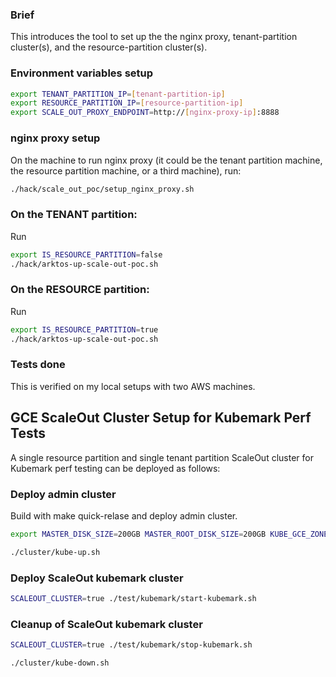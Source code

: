 ### Brief 

This introduces the tool to set up the the nginx proxy, tenant-partition cluster(s), and the resource-partition cluster(s).

### Environment variables setup
```bash
export TENANT_PARTITION_IP=[tenant-partition-ip]
export RESOURCE_PARTITION_IP=[resource-partition-ip]
export SCALE_OUT_PROXY_ENDPOINT=http://[nginx-proxy-ip]:8888
```

### nginx proxy setup
On the machine to run nginx proxy (it could be the tenant partition machine, the resource partition machine, or a third machine), run:

```bash
./hack/scale_out_poc/setup_nginx_proxy.sh
```

### On the TENANT partition:

Run 
```bash
export IS_RESOURCE_PARTITION=false 
./hack/arktos-up-scale-out-poc.sh
```

### On the RESOURCE partition:

Run 
```bash
export IS_RESOURCE_PARTITION=true 
./hack/arktos-up-scale-out-poc.sh
```

### Tests done
This is verified on my local setups with two AWS machines. 


## GCE ScaleOut Cluster Setup for Kubemark Perf Tests
A single resource partition and single tenant partition ScaleOut cluster for Kubemark perf testing can be deployed as follows:

### Deploy admin cluster
Build with make quick-relase and deploy admin cluster.
```bash
export MASTER_DISK_SIZE=200GB MASTER_ROOT_DISK_SIZE=200GB KUBE_GCE_ZONE=us-east2-b MASTER_SIZE=n1-highmem-32 NODE_SIZE=n1-highmem-16 NUM_NODES=2 NODE_DISK_SIZE=200GB GOPATH=$HOME/go KUBE_GCE_ENABLE_IP_ALIASES=true KUBE_GCE_PRIVATE_CLUSTER=true CREATE_CUSTOM_NETWORK=true KUBE_GCE_INSTANCE_PREFIX=k8s-scaleout KUBE_GCE_NETWORK=k8s-scaleout ENABLE_KCM_LEADER_ELECT=false SHARE_PARTITIONSERVER=false LOGROTATE_FILES_MAX_COUNT=10 LOGROTATE_MAX_SIZE=200M TEST_CLUSTER_LOG_LEVEL=--v=2 APISERVERS_EXTRA_NUM=0 WORKLOADCONTROLLER_EXTRA_NUM=0 ETCD_EXTRA_NUM=0 KUBEMARK_NUM_NODES=100

./cluster/kube-up.sh
```

### Deploy ScaleOut kubemark cluster
```bash
SCALEOUT_CLUSTER=true ./test/kubemark/start-kubemark.sh
```

### Cleanup of ScaleOut kubemark cluster
```bash
SCALEOUT_CLUSTER=true ./test/kubemark/stop-kubemark.sh

./cluster/kube-down.sh
```


